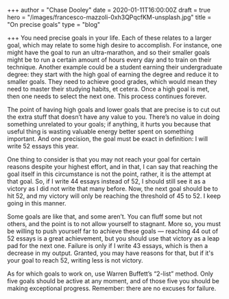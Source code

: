 +++
author = "Chase Dooley"
date = 2020-01-11T16:00:00Z
draft = true
hero = "/images/francesco-mazzoli-0xh3QPqcfKM-unsplash.jpg"
title = "On precise goals"
type = "blog"

+++
You need precise goals in your life. Each of these relates to a larger goal, which may relate to some high desire to accomplish. For instance, one might have the goal to run an ultra-marathon, and so their smaller goals might be to run a certain amount of hours every day and to train on their technique. Another example could be a student earning their undergraduate degree: they start with the high goal of earning the degree and reduce it to smaller goals. They need to achieve good grades, which would mean they need to master their studying habits, et cetera. Once a high goal is met, then one needs to select the next one. This process continues forever.

The point of having high goals and lower goals that are precise is to cut out the extra stuff that doesn’t have any value to you. There’s no value in doing something unrelated to your goals; if anything, it hurts you because that useful thing is wasting valuable energy better spent on something important. And one precision, the goal must be exact in definition: I will write 52 essays this year.

One thing to consider is that you may not reach your goal for certain reasons despite your highest effort, and in that, I can say that reaching the goal itself in this circumstance is not the point, rather, it is the attempt at that goal. So, if I write 44 essays instead of 52, I should still see it as a victory as I did not write that many before. Now, the next goal should be to hit 52, and my victory will only be reaching the threshold of 45 to 52. I keep going in this manner.

Some goals are like that, and some aren’t. You can fluff some but not others, and the point is to not allow yourself to stagnant. More so, you must be willing to push yourself far to achieve these goals — reaching 44 out of 52 essays is a great achievement, but you should use that victory as a leap pad for the next one. Failure is only if I write 43 essays, which is then a decrease in my output. Granted, you may have reasons for that, but if it's your goal to reach 52, writing less is not victory.

As for which goals to work on, use Warren Buffett’s “2-list” method. Only five goals should be active at any moment, and of those five you should be making exceptional progress. Remember: there are no excuses for failure.